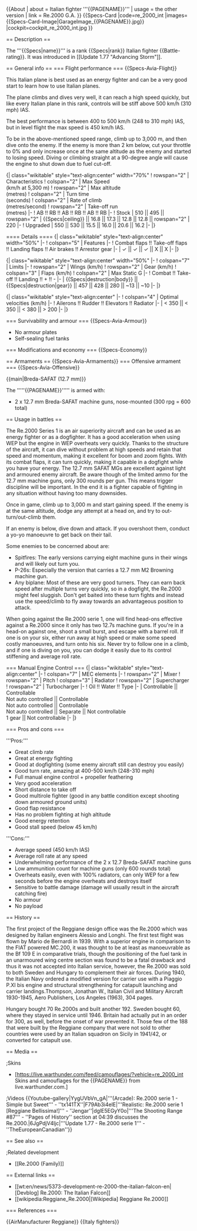 {{About
| about = Italian fighter '''{{PAGENAME}}'''
| usage = the other version
| link = Re.2000 G.A.
}}
{{Specs-Card
|code=re_2000_int
|images={{Specs-Card-Image|GarageImage_{{PAGENAME}}.jpg}}
|cockpit=cockpit_re_2000_int.jpg
}}

== Description ==
<!-- ''In the description, the first part should be about the history of and the creation and combat usage of the aircraft, as well as its key features. In the second part, tell the reader about the aircraft in the game. Insert a screenshot of the vehicle, so that if the novice player does not remember the vehicle by name, he will immediately understand what kind of vehicle the article is talking about.'' -->
The '''{{Specs|name}}''' is a rank {{Specs|rank}} Italian fighter {{Battle-rating}}. It was introduced in [[Update 1.77 "Advancing Storm"]].

== General info ==
=== Flight performance ===
{{Specs-Avia-Flight}}
<!-- ''Describe how the aircraft behaves in the air. Speed, manoeuvrability, acceleration and allowable loads - these are the most important characteristics of the vehicle.'' -->
This Italian plane is best used as an energy fighter and can be a very good start to learn how to use Italian planes.

The plane climbs and dives very well, it can reach a high speed quickly, but like every Italian plane in this rank, controls will be stiff above 500 km/h (310 mph) IAS.

The best performance is between 400 to 500 km/h (248 to 310 mph) IAS, but in level flight the max speed is 450 km/h IAS.

To be in the above-mentioned speed range, climb up to 3,000 m, and then dive onto the enemy. If the enemy is more than 2 km below, cut your throttle to 0% and only increase once at the same altitude as the enemy and started to losing speed. Diving or climbing straight at a 90-degree angle will cause the engine to shut down due to fuel cut-off.

{| class="wikitable" style="text-align:center" width="70%"
! rowspan="2" | Characteristics
! colspan="2" | Max Speed<br>(km/h at 5,300 m)
! rowspan="2" | Max altitude<br>(metres)
! colspan="2" | Turn time<br>(seconds)
! colspan="2" | Rate of climb<br>(metres/second)
! rowspan="2" | Take-off run<br>(metres)
|-
! AB !! RB !! AB !! RB !! AB !! RB
|-
! Stock
| 510 || 495 || rowspan="2" | {{Specs|ceiling}} || 16.8 || 17.3 || 12.8 || 12.8 || rowspan="2" | 220
|-
! Upgraded
| 550 || 530 || 15.5 || 16.0 || 20.6 || 16.2
|-
|}

==== Details ====
{| class="wikitable" style="text-align:center" width="50%"
|-
! colspan="5" | Features
|-
! Combat flaps !! Take-off flaps !! Landing flaps !! Air brakes !! Arrestor gear
|-
| ✓ || ✓ || ✓ || X || X     <!-- ✓ -->
|-
|}

{| class="wikitable" style="text-align:center" width="50%"
|-
! colspan="7" | Limits
|-
! rowspan="2" | Wings (km/h)
! rowspan="2" | Gear (km/h)
! colspan="3" | Flaps (km/h)
! colspan="2" | Max Static G
|-
! Combat !! Take-off !! Landing !! + !! -
|-
| {{Specs|destruction|body}} || {{Specs|destruction|gear}} || 457 || 428 || 280 || ~13 || ~10
|-
|}

{| class="wikitable" style="text-align:center"
|-
! colspan="4" | Optimal velocities (km/h)
|-
! Ailerons !! Rudder !! Elevators !! Radiator
|-
| < 350 || < 350 || < 380 || > 200
|-
|}

=== Survivability and armour ===
{{Specs-Avia-Armour}}
<!-- ''Examine the survivability of the aircraft. Note how vulnerable the structure is and how secure the pilot is, whether the fuel tanks are armoured, etc. Describe the armour, if there is any, and also mention the vulnerability of other critical aircraft systems.'' -->

* No armour plates
* Self-sealing fuel tanks

=== Modifications and economy ===
{{Specs-Economy}}

== Armaments ==
{{Specs-Avia-Armaments}}
=== Offensive armament ===
{{Specs-Avia-Offensive}}
<!-- ''Describe the offensive armament of the aircraft, if any. Describe how effective the cannons and machine guns are in a battle, and also what belts or drums are better to use. If there is no offensive weaponry, delete this subsection.'' -->
{{main|Breda-SAFAT (12.7 mm)}}

The '''''{{PAGENAME}}''''' is armed with:

* 2 x 12.7 mm Breda-SAFAT machine guns, nose-mounted (300 rpg = 600 total)

== Usage in battles ==
<!-- ''Describe the tactics of playing in the aircraft, the features of using aircraft in a team and advice on tactics. Refrain from creating a "guide" - do not impose a single point of view, but instead, give the reader food for thought. Examine the most dangerous enemies and give recommendations on fighting them. If necessary, note the specifics of the game in different modes (AB, RB, SB).'' -->

The Re.2000 Series 1 is an air superiority aircraft and can be used as an energy fighter or as a dogfighter. It has a good acceleration when using WEP but the engine in WEP overheats very quickly. Thanks to the structure of the aircraft, it can dive without problem at high speeds and retain that speed and momentum, making it excellent for boom and zoom fights. With its combat flaps, it can turn quickly, making it capable in a dogfight while you have your energy. The 12.7 mm SAFAT MGs are excellent against light and armoured enemy aircraft. Be aware though of the limited ammo for the 12.7 mm machine guns, only 300 rounds per gun. This means trigger discipline will be important. In the end it is a fighter capable of fighting in any situation without having too many downsides.

Once in game, climb up to 3,000 m and start gaining speed. If the enemy is at the same altitude, dodge any attempt at a head on, and try to out-turn/out-climb them.

If an enemy is below, dive down and attack. If you overshoot them, conduct a yo-yo manoeuvre to get back on their tail.

Some enemies to be concerned about are:

* Spitfires: The early versions carrying eight machine guns in their wings and will likely out turn you.
* P-26s: Especially the version that carries a 12.7 mm M2 Browning machine gun.
* Any biplane: Most of these are very good turners. They can earn back speed after multiple turns very quickly, so in a dogfight, the Re.2000 might feel sluggish. Don't get baited into these turn fights and instead use the speed/climb to fly away towards an advantageous position to attack.

When going against the Re.2000 serie 1, one will find head-ons effective against a Re.2000 since it only has two 12.7s machine guns. If you're in a head-on against one, shoot a small burst, and escape with a barrel roll. If one is on your six, either run away at high speed or make some speed costly manoeuvres, and turn onto his six. Never try to follow one in a climb, and if one is diving on you, you can dodge it easily due to its control stiffening and average roll rate.

=== Manual Engine Control ===
{| class="wikitable" style="text-align:center"
|-
! colspan="7" | MEC elements
|-
! rowspan="2" | Mixer
! rowspan="2" | Pitch
! colspan="3" | Radiator
! rowspan="2" | Supercharger
! rowspan="2" | Turbocharger
|-
! Oil !! Water !! Type
|-
| Controllable || Controllable<br>Not auto controlled || Controllable<br>Not auto controlled || Controllable<br>Not auto controlled || Separate || Not controllable<br>1 gear || Not controllable
|-
|}

=== Pros and cons ===
<!-- ''Summarise and briefly evaluate the vehicle in terms of its characteristics and combat effectiveness. Mark its pros and cons in the bulleted list. Try not to use more than 6 points for each of the characteristics. Avoid using categorical definitions such as "bad", "good" and the like - use substitutions with softer forms such as "inadequate" and "effective".'' -->

'''Pros:'''

* Great climb rate
* Great at energy fighting 
* Good at dogfighting (some enemy aircraft still can destroy you easily)
* Good turn rate, amazing at 400-500 km/h (248-310 mph)
* Full manual engine control + propeller feathering
* Very good acceleration
* Short distance to take off
* Good multirole fighter (good in any battle condition except shooting down armoured ground units)
* Good flap resistance
* Has no problem fighting at high altitude
* Good energy retention
* Good stall speed (below 45 km/h)

'''Cons:'''

* Average speed (450 km/h IAS)
* Average roll rate at any speed
* Underwhelming performance of the 2 x 12.7 Breda-SAFAT machine guns
* Low ammunition count for machine guns (only 600 rounds total)
* Overheats easily, even with 100% radiators, can only WEP for a few seconds before the engine overheats and destroys itself
* Sensitive to battle damage (damage will usually result in the aircraft catching fire)
* No armour
* No payload

== History ==
<!-- ''Describe the history of the creation and combat usage of the aircraft in more detail than in the introduction. If the historical reference turns out to be too long, take it to a separate article, taking a link to the article about the vehicle and adding a block "/History" (example: <nowiki>https://wiki.warthunder.com/(Vehicle-name)/History</nowiki>) and add a link to it here using the <code>main</code> template. Be sure to reference text and sources by using <code><nowiki><ref></ref></nowiki></code>, as well as adding them at the end of the article with <code><nowiki><references /></nowiki></code>. This section may also include the vehicle's dev blog entry (if applicable) and the in-game encyclopedia description (under <code><nowiki>=== In-game description ===</nowiki></code>, also if applicable).'' -->

The first project of the Reggiane design office was the Re.2000 which was designed by Italian engineers Alessio and Longhi. The first test flight was flown by Mario de Bernardi in 1939. With a superior engine in comparison to the FIAT powered MC.200, it was thought to be at least as manoeuvrable as the Bf 109 E in comparative trials, though the positioning of the fuel tank in an unarmoured wing centre section was found to be a fatal drawback and thus it was not accepted into Italian service, however, the Re.2000 was sold to both Sweden and Hungary to complement their air forces. During 1940, the Italian Navy ordered a modified version for carrier use with a Piaggio P.XI bis engine and structural strengthening for catapult launching and carrier landings.<ref>Thompson, Jonathan W., Italian Civil and Military Aircraft 1930-1945, Aero Publishers, Los Angeles (1963), 304 pages.</ref>

Hungary bought 70 Re.2000s and built another 192. Sweden bought 60, where they stayed in service until 1946. Britain had actually put in an order for 300, as well, before the onset of war prevented it. Those few of the 188 that were built by the Reggiane company that were not sold to other countries were used by an Italian squadron on Sicily in 1941/42, or converted for catapult use.

== Media ==
<!-- ''Excellent additions to the article would be video guides, screenshots from the game, and photos.'' -->

;Skins

* [https://live.warthunder.com/feed/camouflages/?vehicle=re_2000_int Skins and camouflages for the {{PAGENAME}} from live.warthunder.com.]

;Videos
{{Youtube-gallery|YygUVbVn_gA|'''(Arcade): Re.2000 serie 1 - Simple but Sweet''' - ''tx141TX''|F79Ab3i4elE|'''Realistic: Re.2000 serie 1 [Reggiane Bellissima!]''' - ''Jengar''|dglE5EGyY0o|'''The Shooting Range #87''' - ''Pages of History'' section at 04:39 discusses the Re.2000.|6JgPdjV4ljc|'''Update 1.77 - Re.2000 serie 1''' - ''TheEuropeanCanadian''}}

== See also ==
<!-- ''Links to the articles on the War Thunder Wiki that you think will be useful for the reader, for example:''
* ''reference to the series of the aircraft;''
* ''links to approximate analogues of other nations and research trees.'' -->

;Related development

* [[Re.2000 (Family)]]

== External links ==
<!-- ''Paste links to sources and external resources, such as:''
* ''topic on the official game forum;''
* ''other literature.'' -->

* [[wt:en/news/5373-development-re-2000-the-italian-falcon-en|[Devblog] Re.2000: The Italian Falcon]]
* [[wikipedia:Reggiane_Re.2000|[Wikipedia] Reggiane Re.2000]]

=== References ===
<references />

{{AirManufacturer Reggiane}}
{{Italy fighters}}